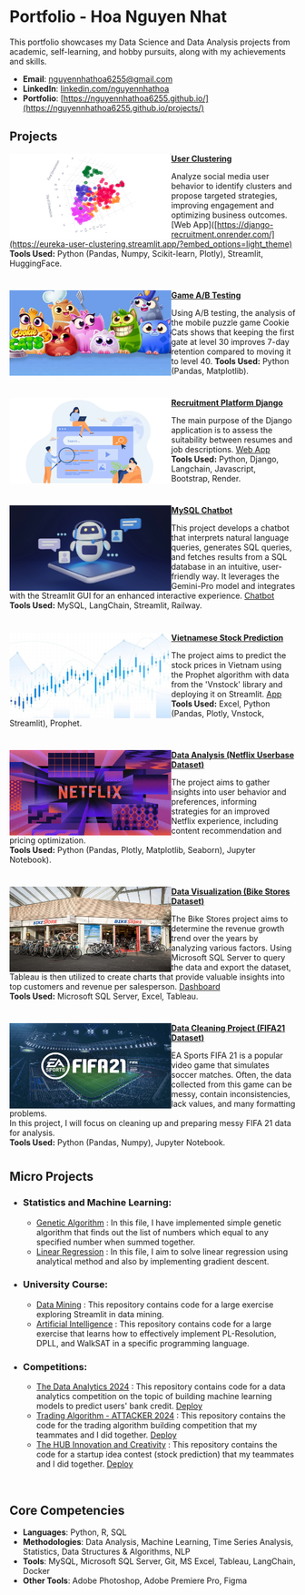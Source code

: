 # Portfolio - Hoa Nguyen Nhat
This portfolio showcases my Data Science and Data Analysis projects from academic, self-learning, and hobby pursuits, along with my achievements and skills.

- **Email**: [nguyennhathoa6255@gmail.com](nguyennhathoa6255@gmail.com)
- **LinkedIn**: [linkedin.com/nguyennhathoa](https://www.linkedin.com/in/nguyennhathoa/)
- **Portfolio**: [https://nguyennhathoa6255.github.io/](https://nguyennhathoa6255.github.io/projects/)


## Projects

<img align="left" width="285" height="150" src="https://github.com/nguyennhathoa6255/Portfolio/blob/main/image/user.png"> **[User Clustering](https://github.com/nguyennhathoa6255/user-clustering)**

Analyze social media user behavior to identify clusters and propose targeted strategies, improving engagement and optimizing business outcomes. 
[Web App]([https://django-recruitment.onrender.com/](https://eureka-user-clustering.streamlit.app/?embed_options=light_theme)
<b>Tools Used:</b> Python (Pandas, Numpy, Scikit-learn, Plotly), Streamlit, HuggingFace.

#

<img align="left" width="285" height="150" src="https://github.com/nguyennhathoa6255/Portfolio/blob/main/image/ab.png"> **[Game A/B Testing](https://github.com/nguyennhathoa6255/ab-testing)**

Using A/B testing, the analysis of the mobile puzzle game Cookie Cats shows that keeping the first gate at level 30 improves 7-day retention compared to moving it to level 40. 
<b>Tools Used:</b> Python (Pandas, Matplotlib).

#
<img align="left" width="285" height="150" src="https://github.com/nguyennhathoa6255/Portfolio/blob/main/image/recruit.png"> **[Recruitment Platform Django](https://github.com/nguyennhathoa6255/django-recruitment)**

The main purpose of the Django application is to assess the suitability between resumes and job descriptions. 
[Web App](https://django-recruitment.onrender.com/)  
<b>Tools Used:</b> Python, Django, Langchain, Javascript, Bootstrap, Render.

#

<img align="left" width="285" height="150" src="https://github.com/nguyennhathoa6255/Portfolio/blob/main/image/chat.png"> **[MySQL Chatbot](https://github.com/nguyennhathoa6255/Chatbot-MySQL-Gemini)**

This project develops a chatbot that interprets natural language queries, generates SQL queries, and fetches results from a SQL database in an intuitive, user-friendly way. It leverages the Gemini-Pro model and integrates with the Streamlit GUI for an enhanced interactive experience. [Chatbot](https://chatbot-mysql-gemini.streamlit.app/?embed_options=light_theme)  
<b>Tools Used:</b> MySQL, LangChain, Streamlit, Railway.

#

<img align="left" width="285" height="150" src="https://github.com/nguyennhathoa6255/Portfolio/blob/main/image/stock.png"> **[Vietnamese Stock Prediction](https://github.com/nguyennhathoa6255/Vietnamese-Stock-Prediction)**

The project aims to predict the stock prices in Vietnam using the Prophet algorithm with data from the 'Vnstock' library and deploying it on Streamlit. [App](https://vn-stock-prediction.streamlit.app/)  
<b>Tools Used:</b> Excel, Python (Pandas, Plotly, Vnstock, Streamlit), Prophet.

#

<img align="left" width="285" height="150" src="https://github.com/nguyennhathoa6255/Portfolio/blob/5b010aacc5d452cd0ede1141a0f32b36fab34303/image/netflix.jpg"> **[Data Analysis (Netflix Userbase Dataset)](https://github.com/nguyennhathoa6255/Data-Analysis-Netflix-Userbase-Dataset)**
 
The project aims to gather insights into user behavior and preferences, informing strategies for an improved Netflix experience, including content recommendation and pricing optimization.  
<b>Tools Used:</b> Python (Pandas, Plotly, Matplotlib, Seaborn), Jupyter Notebook).

#

<img align="left" width="285" height="150" src="https://github.com/nguyennhathoa6255/Portfolio/blob/5b010aacc5d452cd0ede1141a0f32b36fab34303/image/bikestores.jpg"> **[Data Visualization (Bike Stores Dataset)](https://github.com/nguyennhathoa6255/Bike-Stores-Visualization-Project)**

The Bike Stores project aims to determine the revenue growth trend over the years by analyzing various factors. Using Microsoft SQL Server to query the data and export the dataset, Tableau is then utilized to create charts that provide valuable insights into top customers and revenue per salesperson. [Dashboard](https://public.tableau.com/views/BikeStoresDashboard_16973664425040/Dashboard1?:language=en-US&:display_count=n&:origin=viz_share_link)  
<b>Tools Used:</b> Microsoft SQL Server, Excel, Tableau.

#

<img align="left" width="285" height="150" src="https://github.com/nguyennhathoa6255/Portfolio/blob/5b010aacc5d452cd0ede1141a0f32b36fab34303/image/fifa%20bg.png"> **[Data Cleaning Project (FIFA21 Dataset)](https://github.com/nguyennhathoa6255/Data-Cleaning-and-Transformation-FIFA21-Dataset-)**

EA Sports FIFA 21 is a popular video game that simulates soccer matches. Often, the data collected from this game can be messy, contain inconsistencies, lack values, and many formatting problems.  
In this project, I will focus on cleaning up and preparing messy FIFA 21 data for analysis.  
<b>Tools Used:</b> Python (Pandas, Numpy), Jupyter Notebook.

#

## Micro Projects

- ### Statistics and Machine Learning:
    - [Genetic Algorithm](https://github.com/nguyennhathoa6255/Statistical/blob/master/Genetic%20Algorithm.ipynb) : In this file, I have implemented simple genetic algorithm that finds out the list of numbers which equal to any specified number when summed together.
    - [Linear Regression](https://github.com/nguyennhathoa6255/Statistical/blob/master/Linear%20Regression.ipynb) : In this file, I aim to solve linear regression using analytical method and also by implementing gradient descent.

- ### University Course:
    - [Data Mining](https://github.com/nguyennhathoa6255/Iris-Flower) : This repository contains code for a large exercise exploring Streamlit in data mining.
    - [Artificial Intelligence](https://github.com/nguyennhathoa6255/SAT) : This repository contains code for a large exercise that learns how to effectively implement PL-Resolution, DPLL, and WalkSAT in a specific programming language.
      
- ### Competitions:
    - [The Data Analytics 2024](https://github.com/nguyennhathoa6255/The-Data-Analytics-Competition-2024) : This repository contains code for a data analytics competition on the topic of building machine learning models to predict users' bank credit. [Deploy](https://copilot-team.streamlit.app/)
    - [Trading Algorithm - ATTACKER 2024](https://github.com/jsyizdabet/Attacker-2024) : This repository contains the code for the trading algorithm building competition that my teammates and I did together. [Deploy](https://stack-overflow-attacker2024.streamlit.app/)
    - [The HUB Innovation and Creativity](https://github.com/nguyennhathoa6255/Vietnamese-Stock-Prediction) : This repository contains the code for a startup idea contest (stock prediction) that my teammates and I did together. [Deploy](https://vn-stock-prediction.streamlit.app/)

<br />

## Core Competencies
- **Languages**: Python, R, SQL
- **Methodologies**: Data Analysis, Machine Learning, Time Series Analysis, Statistics, Data Structures & Algorithms, NLP
- **Tools**: MySQL, Microsoft SQL Server, Git, MS Excel, Tableau, LangChain, Docker
- **Other Tools**: Adobe Photoshop, Adobe Premiere Pro, Figma
